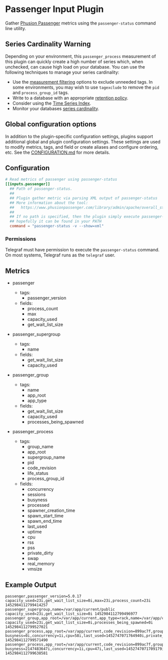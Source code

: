 # Passenger Input Plugin

Gather [Phusion Passenger](https://www.phusionpassenger.com/) metrics using the
`passenger-status` command line utility.

## Series Cardinality Warning

Depending on your environment, this `passenger_process` measurement of this
plugin can quickly create a high number of series which, when unchecked, can
cause high load on your database.  You can use the following techniques to
manage your series cardinality:

- Use the
  [measurement filtering](https://docs.influxdata.com/telegraf/latest/administration/configuration/#measurement-filtering)
  options to exclude unneeded tags.  In some environments, you may wish to use
  `tagexclude` to remove the `pid` and `process_group_id` tags.
- Write to a database with an appropriate
  [retention policy](https://docs.influxdata.com/influxdb/latest/guides/downsampling_and_retention/).
- Consider using the
  [Time Series Index](https://docs.influxdata.com/influxdb/latest/concepts/time-series-index/).
- Monitor your databases
  [series cardinality](https://docs.influxdata.com/influxdb/latest/query_language/spec/#show-cardinality).

## Global configuration options <!-- @/docs/includes/plugin_config.md -->

In addition to the plugin-specific configuration settings, plugins support
additional global and plugin configuration settings. These settings are used to
modify metrics, tags, and field or create aliases and configure ordering, etc.
See the [CONFIGURATION.md][CONFIGURATION.md] for more details.

[CONFIGURATION.md]: ../../../docs/CONFIGURATION.md#plugins

## Configuration

```toml @sample.conf
# Read metrics of passenger using passenger-status
[[inputs.passenger]]
  ## Path of passenger-status.
  ##
  ## Plugin gather metric via parsing XML output of passenger-status
  ## More information about the tool:
  ##   https://www.phusionpassenger.com/library/admin/apache/overall_status_report.html
  ##
  ## If no path is specified, then the plugin simply execute passenger-status
  ## hopefully it can be found in your PATH
  command = "passenger-status -v --show=xml"
```

### Permissions

Telegraf must have permission to execute the `passenger-status` command.  On
most systems, Telegraf runs as the `telegraf` user.

## Metrics

- passenger
  - tags:
    - passenger_version
  - fields:
    - process_count
    - max
    - capacity_used
    - get_wait_list_size

- passenger_supergroup
  - tags:
    - name
  - fields:
    - get_wait_list_size
    - capacity_used

- passenger_group
  - tags:
    - name
    - app_root
    - app_type
  - fields:
    - get_wait_list_size
    - capacity_used
    - processes_being_spawned

- passenger_process
  - tags:
    - group_name
    - app_root
    - supergroup_name
    - pid
    - code_revision
    - life_status
    - process_group_id
  - fields:
    - concurrency
    - sessions
    - busyness
    - processed
    - spawner_creation_time
    - spawn_start_time
    - spawn_end_time
    - last_used
    - uptime
    - cpu
    - rss
    - pss
    - private_dirty
    - swap
    - real_memory
    - vmsize

## Example Output

```text
passenger,passenger_version=5.0.17 capacity_used=23i,get_wait_list_size=0i,max=23i,process_count=23i 1452984112799414257
passenger_supergroup,name=/var/app/current/public capacity_used=23i,get_wait_list_size=0i 1452984112799496977
passenger_group,app_root=/var/app/current,app_type=rack,name=/var/app/current/public capacity_used=23i,get_wait_list_size=0i,processes_being_spawned=0i 1452984112799527021
passenger_process,app_root=/var/app/current,code_revision=899ac7f,group_name=/var/app/current/public,life_status=ALIVE,pid=11553,process_group_id=13608,supergroup_name=/var/app/current/public busyness=0i,concurrency=1i,cpu=58i,last_used=1452747071764940i,private_dirty=314900i,processed=951i,pss=319391i,real_memory=314900i,rss=418548i,sessions=0i,spawn_end_time=1452746845013365i,spawn_start_time=1452746844946982i,spawner_creation_time=1452746835922747i,swap=0i,uptime=226i,vmsize=1563580i 1452984112799571490
passenger_process,app_root=/var/app/current,code_revision=899ac7f,group_name=/var/app/current/public,life_status=ALIVE,pid=11563,process_group_id=13608,supergroup_name=/var/app/current/public busyness=2147483647i,concurrency=1i,cpu=47i,last_used=1452747071709179i,private_dirty=309240i,processed=756i,pss=314036i,real_memory=309240i,rss=418296i,sessions=1i,spawn_end_time=1452746845172460i,spawn_start_time=1452746845136882i,spawner_creation_time=1452746835922747i,swap=0i,uptime=226i,vmsize=1563608i 1452984112799638581
```

